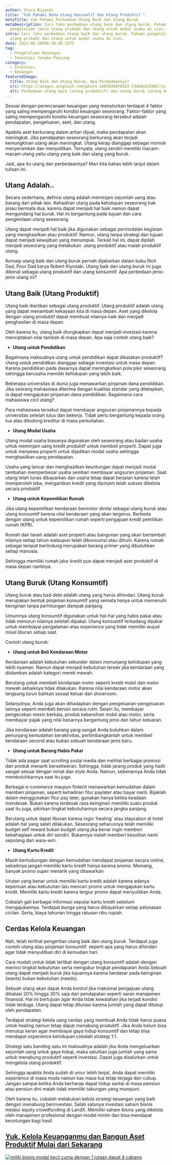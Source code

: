 ```yaml
---
author: Vlora Riyandi
title: "Yuk Pahami Beda Utang Konsumtif dan Utang Produktif "
metaTitle: Yuk Pahami Perbedaan Utang Baik dan Utang Buruk
metaDescription: Cari tahu perbedaan utang baik dan utang buruk. Pahami
  pengelolaan jenis utang pribadi dan utang untuk modal usaha di sini.
intro: Cari tahu perbedaan utang baik dan utang buruk. Pahami pengelolaan jenis
  utang pribadi dan utang untuk modal usaha di sini.
date: 2022-06-28T06:39:45.557Z
tag:
  - Pengelolaan Keuangan
  - Investasi Jangka Panjang
category:
  - Investasi
  - Keuangan
featuredImage:
  title: Utang Baik dan Utang Buruk, Apa Perbedaannya?
  src: https://images.unsplash.com/photo-1603039078583-13468e835b01?ixlib=rb-1.2.1&ixid=MnwxMjA3fDB8MHxwaG90by1wYWdlfHx8fGVufDB8fHx8&auto=format&fit=crop&w=870&q=80
  alt: Perbedaan utang baik (utang produktif) dan utang buruk (utang konsumtif)
---
```

Sesuai dengan perencanaan keuangan yang menuturkan terdapat 4 faktor yang saling mempengaruhi kondisi keuangan seseorang. Faktor-faktor yang saling mempengaruhi kondisi keuangan seseorang tersebut adalah pendapatan, pengeluaran, aset, dan utang. 

Apabila aset berkurang dalam artian dijual, maka pendapatan akan meningkat. Jika pendapatan seseorang berkurang akan terjadi kemungkinan utang akan meningkat. Utang kerap dianggap sebagai momok menyeramkan dan menyulitkan. Ternyata, utang sendiri memiliki macam-macam utang yaitu utang yang baik dan utang yang buruk.

Jadi, apa itu utang dan perbedaannya? Mari kita bahas lebih lanjut dalam tulisan ini.

## Utang Adalah..

Secara sederhana, definisi utang adalah meminjam sejumlah uang atau barang dari pihak lain. Kehadiran utang pada kehidupan seseorang bak pisau bermata dua, karena dapat menjadi hal baik namun dapat mengundang hal buruk. Hal ini bergantung pada tujuan dan cara pengelolaan utang seseorang.

Utang dapat menjadi hal baik jika digunakan sebagai permodalan kegiatan yang menghasilkan atau produktif. Namun, utang tanpa strategi dan tujuan dapat menjadi kewajiban yang menumpuk. Terkait hal ini, dapat dipilah menjadi seseorang yang melakukan  utang produktif atau malah produktif utang.

Konsep utang baik dan utang buruk pernah dijabarkan dalam buku Rich Dad, Poor Dad karya Robert Kiyosaki. Utang baik dan utang buruk ini juga dikenal sebagai utang produktif dan utang konsumtif. Apa perbedaan jenis-jenis utang ini?

## Utang Baik (Utang Produktif)

Utang baik diartikan sebagai utang produktif. Utang produktif adalah utang yang dapat menambah kekayaan kita di masa depan. Aset yang dikelola dengan utang produktif dapat membuat nilainya naik dan menjadi penghasilan di masa depan.

Oleh karena itu, utang baik diungkapkan dapat menjadi investasi karena menciptakan nilai tambah di masa depan. Apa saja contoh utang baik? 

* **Utang untuk Pendidikan**

Bagaimana maksudnya utang untuk pendidikan dapat dikatakan produktif? Utang untuk pendidikan dianggap sebagai investasi untuk masa depan. Karena pendidikan pada dasarnya dapat meningkatkan pola pikir seseorang sehingga berusaha memiliki kehidupan yang lebih baik.

Beberapa universitas di dunia juga menawarkan pinjaman dana pendidikan. Jika seorang mahasiswa diterima dengan kualitas standar yang ditetapkan, ia dapat mengajukan pinjaman dana pendidikan. Bagaimana cara mahasiswa cicil utang?

Para mahasiswa tersebut dapat membayar angsuran pinjamannya kepada universitas setelah lulus dan bekerja. Tidak perlu bergantung kepada orang tua atau ditodong kreditur di masa perkuliahan. 

* **Utang Modal Usaha**

Utang modal usaha biasanya digunakan oleh seseorang atau badan usaha untuk meminjam uang kredit produktif untuk membeli properti. Dapat juga untuk menyewa properti untuk dijadikan modal usaha sehingga menghasilkan uang pendapatan.

Usaha yang lancar dan menghasilkan keuntungan dapat menjadi modal tambahan memperbesar usaha sembari membayar angsuran pinjaman. Saat utang telah lunas dibayarkan dan usaha tetap dapat berjalan karena telah memperoleh laba, mengartikan kredit yang dipinjam telah sukses dikelola secara produktif

* **Utang untuk Kepemilikan Rumah**

Jika utang kepemilikan kendaraan bermotor dinilai sebagai utang buruk atau utang konsumtif karena nilai kendaraan yang akan tergerus. Berbeda dengan utang untuk kepemilikan rumah seperti pengajuan kredit pemilikan rumah (KPR).

Rumah dan tanah adalah aset properti atau bangunan yang akan bertambah nilainya setiap tahun walaupun telah dikonsumsi atau dihuni. Karena rumah sebagai tempat berlindung merupakan barang primer yang dibutuhkan setiap manusia.

Sehingga memiliki rumah jalur kredit pun dapat menjadi aset produktif di masa depan nantinya. 

## Utang Buruk (Utang Konsumtif)

Utang buruk atau bad debt adalah utang yang harus dihindari. Utang buruk merupakan bentuk pinjaman konsumtif yang semata hanya untuk memenuhi keinginan tanpa perhitungan dampak panjang.

Umumnya utang konsumtif digunakan untuk hal-hal yang habis pakai atau tidak menurun nilainya setelah dipakai. Utang konsumtif terkadang dipakai untuk membiayai pengalaman atau experience yang tidak memiliki wujud misal liburan setiap saat. 

Contoh utang buruk:

* **Utang untuk Beli Kendaraan Motor**

Kendaraan adalah kebutuhan sekunder dalam menunjang kehidupan yang lebih nyaman. Namun dapat menjadi kebutuhan tersier jika kendaraan yang diidamkan adalah kategori merek mewah.

Berutang untuk membeli kendaraan motor seperti kredit mobil dan motor mewah sebaiknya tidak dilakukan. Karena nilai kendaraan motor akan langsung turun bahkan sesaat keluar dari showroom. 

Selanjutnya, Anda juga akan dihadapkan dengan pengeluaran-pengeluaran lainnya seperti membeli bensin secara rutin. Selain itu, membayar pengecekan mesin berkala, produk kebersihan mobil atau motor, serta membayar pajak yang nilai besarnya bergantung jenis dan tahun keluaran.

Jika kendaraan adalah barang yang sangat Anda butuhkan dalam penunjang kemudahan beraktivitas, pertimbangkanlah untuk membeli kendaraan second atau bukan sebuah kendaraan jenis baru.

* **Utang untuk Barang Habis Pakai** 

Tidak ada pagar saat scrolling sosial media dan melihat berbagai promosi dan produk menarik berseliweran. Sehingga, tidak jarang produk yang hadir sangat sesuai dengan minat dan style Anda. Namun, sebenarnya Anda tidak membutuhkannya saat itu juga.

Berbagai e-commerce maupun fintech menawarkan kemudahan dalam memberi pinjaman, seperti kehadiran fitur paylater atau bayar nanti. Bijaklah dalam menggunakan fitur pay later, gunakan hanya ketika keadaan mendesak. Bukan karena terdesak rasa keinginan memiliki suatu produk saat itu juga, pikirkan tingkat kebutuhannya secara jangka panjang.

Berutang untuk dapat liburan karena ingin ‘healing’ atau staycation di hotel adalah hal yang salah dilakukan. Seseorang seharusnya telah memiliki budget self reward bukan budget utang jika benar ingin memberi kebahagiaan untuk diri sendiri. Bukannya malah memberi kesulitan nanti sepulang dari wara-wiri.

* **Utang Kartu Kredit**

Masih berhubungan dengan kemudahan mendapat pinjaman secara online, sebaiknya jangan memiliki kartu kredit hanya karena promo. Memang, banyak promo super menarik yang ditawarkan 

Urutan yang benar untuk memiliki kartu kredit adalah karena adanya keperluan atau kebutuhan lalu mencari promo untuk mengajukan kartu kredit. Memiliki kartu kredit karena tergiur promo dapat menyulitkan Anda. 

Cobalah gali berbagai informasi seputar kartu kredit sebelum mengajukannya. Terdapat bunga yang harus dibayarkan setiap pelunasan cicilan. Serta, biaya tahunan hingga ratusan ribu rupiah.

## Cerdas Kelola Keuangan

Nah, telah terlihat pengertian utang baik dan utang buruk. Terdapat juga contoh utang atau pinjaman konsumtif  seperti apa yang harus dihindari agar tidak menyulitkan diri di kemudian hari.

Cara mudah untuk tidak terlibat dengan utang konsumtif adalah dengan merinci tingkat kebutuhan serta mengukur tingkat pendapatan Anda.Sebuah utang dapat menjadi buruk jika tujuannya karena berdasar pada keinginan (wants) bukan kebutuhan (needs). 

Sebuah utang akan dapat Anda kontrol jika maksimal pengajuan utang dibatasi 20% hingga 30% saja dari pendapatan seperti saran manajemen finansial. Hal ini bertujuan agar Anda tidak kewalahan jika terjadi kondisi tidak terduga. Utang dapat tetap dilunasi karena jumlah yang dapat ditutup oleh pendapatan.

Terdapat strategi kelola uang cerdas yang membuat Anda tidak harus puasa untuk healing namun tetap dapat menabung produktif. Jika Anda belum bisa menutup keran agar membiayai gaya hidup konsumtif dan tetap bisa mendapat experience kehidupan cobalah strategi 1:1. 

Strategi satu banding satu ini maksudnya adalah jika Anda mengeluarkan sejumlah uang untuk gaya hidup, maka salurkan juga jumlah yang sama untuk menabung produktif seperti investasi. Dapat juga disalurkan untuk mengelola utang produktif.

Sehingga apabila Anda sudah di umur lebih lanjut, Anda dapat memiliki experience di masa muda namun kas masa tua tetap terjaga dan cukup. Jangan sampai ketika Anda berharap dapat hidup santai di masa pensiun atau pensiun dini malah tidak memiliki tabungan yang mumpuni.

Oleh karena itu, cobalah melakukan kelola strategi keuangan yang baik dengan menabung berinvestasi. Salah satunya investasi saham bisnis melalui equity crowdfunding di LandX. Memiliki saham bisnis yang dikelola oleh manajemen profesional dengan modal minim dan bisa mendapat keuntungan bagi hasil.

## [Yuk, Kelola Keuanganmu dan Bangun Aset Produktif Mulai dari Sekarang](https://app.landx.id/?utm_source=Organic+Page&utm_medium=Content+Blog&utm_campaign=BlogLandX&utm_id=Blog)

<!--StartFragment-->

[![miliki bisnis modal kecil cuma dengan 1 jutaan dapat 4 cabang ](https://accountgram-production.sfo2.cdn.digitaloceanspaces.com/landx_ghost/2021/11/jadi-owner-bisnis-hanya-1-jutaan-dengan-cuan-yang-sangat-menjanjikan.png)](https://app.landx.id/?utm_source=Organic+Page&utm_medium=Content+Blog&utm_campaign=BlogLandX&utm_id=Blog)

<!--EndFragment-->